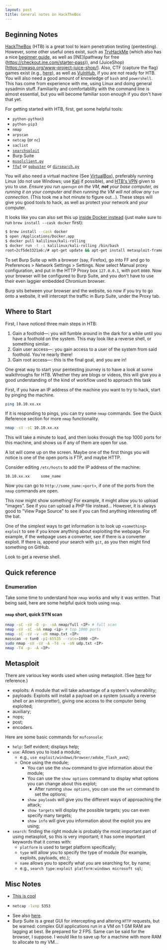 ```yaml
---
layout: post
title: General notes on HackTheBox
---
```


## Beginning Notes

[HackTheBox](https://hackthebox.eu/) (HTB) is a great tool to learn penetration testing (pentesting).  However, some other useful ones exist, such as [TryHackMe](https://tryhackme.com) (which also has a nice [beginner guide](https://tryhackme.com/path/outline/beginner), as well as [INE](pathway for free (https://checkout.ine.com/starter-pass)), and (JuiceShop)[https://owasp.org/www-project-juice-shop/].  Also, CTF (capture the flag) games exist (e.g., [here](https://ctf.hacker101.com/)), as well as [VulnHub](https://www.vulnhub.com/), if you are not ready for HTB.  You will also need a good amount of knowledge of `bash` and `powershell`.  This has come from experience with me, using Linux and doing general sysadmin stuff.  Familiarity and comfortablilty with the command line is almost essential, but you will become familiar soon enough if you don't have that yet.

For getting started with HTB, first, get some helpful tools:
  - `python-python3`
  - `python-pip3`
  - `nmap`
  - `arpscan`
  - `netcap` (or `nc`)
  - `saclist`
  - [`searchsploit`](https://1gbits.com/blog/install-searchsploit-on-kali-linux/)
  - Burp Suite
  - [`mssqlclient.py`](https://github.com/SecureAuthCorp/impacket)
  - [`ffuf`](https://github.com/ffuf/ffuf) or [`gobuster`](https://github.com/OJ/gobuster) or [`dirsearch.py`](https://github.com/maurosoria/dirsearch.git)

You will also need a virtual machine (See [VirtualBox](https://www.virtualbox.org/)), preferably running Linux (do not use Windows; use [Kali](https://www.offensive-security.com/kali-linux-vm-vmware-virtualbox-image-download/#1572305786534-030ce714-cc3b) if possible), and [HTB's VPN](https://www.hackthebox.eu/home/start) given to you to use.  *Ensure you run `openvpn` on the VM, **not** your base computer, as running it on your computer and then running the VM will not allow any `tun` connection.*  (This took me a hot minute to figure out...).  These steps will give you good tools to hack, as well as protect your network and your computer.

It looks like you can also set this up [inside Docker instead](https://amar-laksh.github.io/2019/08/24/Setting-up-Kali-docker-for-HackTheBox.html) (just make sure to run `brew install --cask docker` first):
```bash
$ brew install --cask docker
$ open /Applications/Docker.app
$ docker pull kalilinux/kali-rolling
$ docker run -t -i kalilinux/kali-rolling /bin/bash
root💀2cf5de3321a6:/# apt-get update && apt-get install metasploit-framework
```

To set Burp Suite up with a browser (say, Firefox), go into FF and go to Preferences > Network Settings > Settings.  Now select Manual proxy configuration, and put in the HTTP Proxy box `127.0.0.1`, with port `8080`.  Now your browser will be configured to Burp Suite, and you don't have to use their even laggier embedded Chromium browser.

Burp sits between your browser and the website, so now if you try to go onto a website, it will intercept the traffic in Burp Suite, under the Proxy tab.

## Where to Start

First, I have noticed three main steps in HTB:
  1. Gain a foothold&mdash;: you will fumble around in the dark for a while until you have a foothold on the system.  This may look like a reverse shell, or something similar.
  2. Gain user access&mdash;: you gain access to a user of the system from said foothold.  You're nearly there!
  3. Gain root access&mdash;: this is the final goal, and you are in!

One great way to start your pentesting journey is to have a look at some walkthroughs for HTB.  Whether they are blogs or videos, this will give you a good understanding of the kind of workflow used to approach this task

First, if you have an IP address of the machine you want to try to hack, start by pinging the machine.

```bash
ping 10.10.xx.xx
```

If it is responding to pings, you can try some `nmap` commands.  See the Quick Reference section for more `nmap` functionality.

```bash
nmap -sV -sC 10.10.xx.xx
```

This will take a minute to load, and then looks through the top 1000 ports for this machine, and shows us if any of them are open for use.

A lot will come up on the screen.  Maybe one of the first things you will notice is one of the open ports is FTP, and maybe HTTP.

Consider editing `/etc/hosts` to add the IP address of the machine:
```
10.10.xx.xx		some_name
```

Now you can go to `http://some_name:<port>`, if one of the ports from the `nmap` commands are open.

This now might show something!  For example, it might allow you to upload "images".  See if you can upload a PHP file instead...  However, it is always good to "View Page Source" to see if you can find anything interesting off the bat.

One of the simplest ways to get information is to look up `<something> exploit` to see if you know anything about exploiting the webpage.  For example, if the webpage uses a converter, see if there is a converter exploit.  If there is, append your search with `git`, as you then might find something on GitHub.

Look to get a reverse shell.

## Quick reference

### Enumeration

Take some time to understand how `nmap` works and why it was written.  That being said, here are some helpful quick tools using `nmap`.

#### `nmap` short, quick SYN scan

```bash
nmap -sC -sV -O -p- -oA nmap/full <IP> # full scan
nmap -sV -sC -oA nmap <ip> # top 1000 ports
nmap -sC -sV -v -oN nmap.txt <IP>
masscan -e tun0 -p1-65535 --rate=1000 <IP>
sudo nmap -sU -sV -A -T4 -v -oN udp.txt <IP>
nmap -T4 -p- -A <IP>
```

## Metasploit

There are various key words used when using metasploit.  (See [here](https://www.youtube.com/watch?v=8lR27r8Y_ik) for reference.)
  - exploits: A module that will take advantage of a system's vulnerability;
  - payloads: Exploits will install a payload on a system (usually a reverse shell or an interpretter), giving one access to the computer being exploited;
  - auxiliary;
  - nops;
  - post;
  - encoders.

Here are some basic commands for `msfconsole`:
  - `help`: Self evident; displays help;
  - `use`: Allows you to load a module;
    - e.g., `use exploit/windows/browser/adobe_flash_avm2`;
    - Once using the module;
      - You can use the `show` command to give information about the module;
      - You can use the `show options` command to display what options you can change about this explot;
        - After running `show options`, you can use the `set` command to set the options;
      - `show payloads` will give you the different ways of approaching the attack;
      - `show targets` will display the possible targets; you can even specify many targets;
      - `show info` will give you information about the exploit you are using;
  - `search`: finding the right module is probably the most important part of using metasploit, so this is very important; it has some important keywords that it comes with:
    - `platform` is used to target platform specifically;
    - `type` will allow you to specify the type of module (for example, exploits, payloads, etc.);
    - `name` allows you to specify what you are searching for, by name;
    - e.g., `search type:exploit platform:windows microsoft sql`;

## Misc Notes

  - [This is cool](https://github.com/7h3rAm/writeups)
  - ```bash
    netcap -lvnp 5353
    ```
  - See also [here](https://medium.com/bug-bounty-hunting/beginner-tips-to-own-boxes-at-hackthebox-9ae3fec92a96).
  - Burp Suite is a great GUI for intercepting and altering `HTTP` requests, but be warned: complex GUI applications run in a VM on 1 GM RAM are lagging at best.  Be prepared for 2 FPS.  Same can be said for the browser, I suppose.  I would like to save up for a machine with more RAM to allocate to my VM... 

